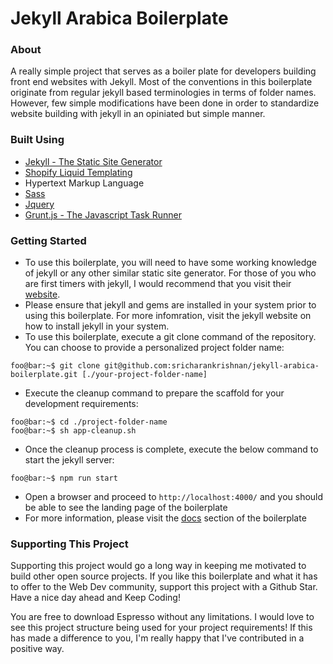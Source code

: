 # Jekyll Arabica Boilerplate

### About
A really simple project that serves as a boiler plate for developers building front end websites with Jekyll. Most of the conventions in this boilerplate originate from regular jekyll based terminologies in terms of folder names. However, few simple modifications have been done in order to standardize website building with jekyll in an opiniated but simple manner.

### Built Using
+ [Jekyll - The Static Site Generator](https://jekyllrb.com/)
+ [Shopify Liquid Templating](https://shopify.github.io/liquid/basics/introduction/)
+ Hypertext Markup Language
+ [Sass](https://sass-lang.com/)
+ [Jquery](https://jquery.com/)
+ [Grunt.js - The Javascript Task Runner](https://gruntjs.com/)

### Getting Started
+ To use this boilerplate, you will need to have some working knowledge of jekyll or any other similar static site generator. For those of you who are first timers with jekyll, I would recommend that you visit their [website](https://jekyllrb.com/). 
+ Please ensure that jekyll and gems are installed in your system prior to using this boilerplate. For more infomration, visit the jekyll website on how to install jekyll in your system.
+ To use this boilerplate, execute a git clone command of the repository. You can choose to provide a personalized project folder name:
```console
foo@bar:~$ git clone git@github.com:sricharankrishnan/jekyll-arabica-boilerplate.git [./your-project-folder-name]
```
+ Execute the cleanup command to prepare the scaffold for your development requirements:
```console
foo@bar:~$ cd ./project-folder-name
foo@bar:~$ sh app-cleanup.sh
```
+ Once the cleanup process is complete, execute the below command to start the jekyll server:
```console
foo@bar:~$ npm run start
```
+ Open a browser and proceed to ```http://localhost:4000/``` and you should be able to see the landing page of the boilerplate
+ For more information, please visit the [docs](https://github.com/sricharankrishnan/jekyll-arabica-boilerplate/tree/master/docs) section of the boilerplate

### Supporting This Project
Supporting this project would go a long way in keeping me motivated to build other open source projects. If you like this boilerplate and what it has to offer to the Web Dev community, support this project with a Github Star. Have a nice day ahead and Keep Coding!

You are free to download Espresso without any limitations. I would love to see this project structure being used for your project requirements! If this has made a difference to you, I'm really happy that I've contributed in a positive way.
